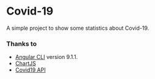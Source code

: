 # Covid-19
A simple project to show some statistics about Covid-19.

### Thanks to
- [Angular CLI](https://github.com/angular/angular-cli) version 9.1.1.
- [ChartJS](https://www.chartjs.org/)
- [Covid19 API](https://covid19api.com/)
